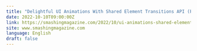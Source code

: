 ```yaml
---
title: "Delightful UI Animations With Shared Element Transitions API (Part 2)"
date: 2022-10-10T09:00:00Z
link: https://smashingmagazine.com/2022/10/ui-animations-shared-element-transitions-api-part2/?utm_medium=RSS&utm_source=news.12bit.vn
site: www.smashingmagazine.com
language: English
draft: false
---
```

